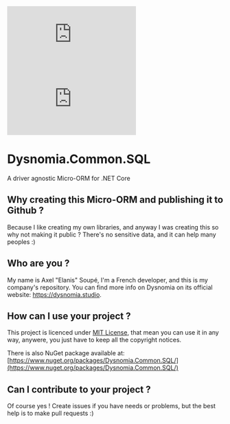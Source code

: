 [
![](https://img.shields.io/nuget/dt/Dysnomia.Common.SQL?label=NuGet%20Downloads)
![](https://img.shields.io/nuget/v/Dysnomia.Common.SQL?label=NuGet%20Version)
](https://nuget.org/packages/Dysnomia.Common.SQL)


# Dysnomia.Common.SQL
A driver agnostic Micro-ORM for .NET Core

## Why creating this Micro-ORM and publishing it to Github ?
Because I like creating my own libraries, and anyway I was creating this so why not making it public ? There's no sensitive data, and it can help many peoples :)

## Who are you ?
My name is Axel "Elanis" Soupé, I'm a French developer, and this is my company's repository. You can find more info on Dysnomia on its official website: https://dysnomia.studio.

## How can I use your project ?
This project is licenced under [MIT License](https://opensource.org/licenses/MIT), that mean you can use it in any way, anywere, you just have to keep all the copyright notices.

There is also NuGet package available at: [https://www.nuget.org/packages/Dysnomia.Common.SQL/](https://www.nuget.org/packages/Dysnomia.Common.SQL/)

## Can I contribute to your project ?
Of course yes ! Create issues if you have needs or problems, but the best help is to make pull requests :)
